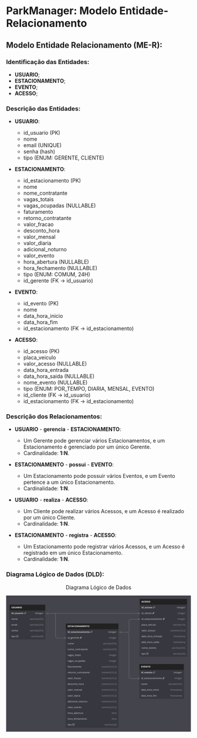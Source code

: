 # ParkManager: Modelo Entidade-Relacionamento

## Modelo Entidade Relacionamento (ME-R):

### Identificação das Entidades:

- **USUARIO**;
- **ESTACIONAMENTO**;
- **EVENTO**;
- **ACESSO**;

### Descrição das Entidades:

- **USUARIO**:
  - id_usuario (PK)
  - nome
  - email (UNIQUE)
  - senha (hash)
  - tipo (ENUM: GERENTE, CLIENTE)

- **ESTACIONAMENTO**:
  - id_estacionamento (PK)
  - nome
  - nome_contratante
  - vagas_totais
  - vagas_ocupadas (NULLABLE)
  - faturamento
  - retorno_contratante
  - valor_fracao
  - desconto_hora
  - valor_mensal
  - valor_diaria
  - adicional_noturno
  - valor_evento
  - hora_abertura (NULLABLE)
  - hora_fechamento (NULLABLE)
  - tipo (ENUM: COMUM, 24H)
  - id_gerente (FK -> id_usuario)

- **EVENTO**:
  - id_evento (PK)
  - nome
  - data_hora_inicio
  - data_hora_fim
  - id_estacionamento (FK -> id_estacionamento)

- **ACESSO**:
  - id_acesso (PK)
  - placa_veiculo
  - valor_acesso (NULLABLE)
  - data_hora_entrada
  - data_hora_saida (NULLABLE)
  - nome_evento (NULLABLE)
  - tipo (ENUM: POR_TEMPO, DIARIA, MENSAL, EVENTO)
  - id_cliente (FK -> id_usuario)
  - id_estacionamento (FK -> id_estacionamento)

### Descrição dos Relacionamentos:

- **USUARIO** - **gerencia** - **ESTACIONAMENTO**:
  - Um Gerente pode gerenciar vários Estacionamentos, e um Estacionamento é gerenciado por um único Gerente.
  - Cardinalidade: **1:N**.

- **ESTACIONAMENTO** - **possui** - **EVENTO**:
  - Um Estacionamento pode possuir vários Eventos, e um Evento pertence a um único Estacionamento.
  - Cardinalidade: **1:N**.

- **USUARIO** - **realiza** - **ACESSO**:
  - Um Cliente pode realizar vários Acessos, e um Acesso é realizado por um único Cliente.
  - Cardinalidade: **1:N**.

- **ESTACIONAMENTO** - **registra** - **ACESSO**:
  - Um Estacionamento pode registrar vários Acessos, e um Acesso é registrado em um único Estacionamento.
  - Cardinalidade: **1:N**.

### Diagrama Lógico de Dados (DLD):

<div align='center'>
<p>Diagrama Lógico de Dados</p>
<a href="assets/DiagramaLogicoDados.png"><img src='assets/DiagramaLogicoDados.png'></img></a>
</div>